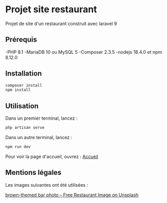 # Projet site restaurant

Projet de site d'un restaurant construit avec laravel 9

## Prérequis

-PHP 8.1
-MariaDB 10 ou MySQL 5
-Composer 2.3.5
-nodejs 18.4.0 et npm 8.12.0

## Installation

```bash
composer install
npm install
```

## Utilisation

Dans un premier terminal, lancez :

```bash
php artisan serve
```

Dans un autre terminal, lancez :
```bash
npm run dev
```

Pour voir la page d'accueil, ouvrez : [Accueil](http://127.0.0.1:8000)

## Mentions légales

Les images suivantes ont été utilisées :

[brown-themed bar photo – Free Restaurant Image on Unsplash](https://unsplash.com/photos/GXXYkSwndP4)


